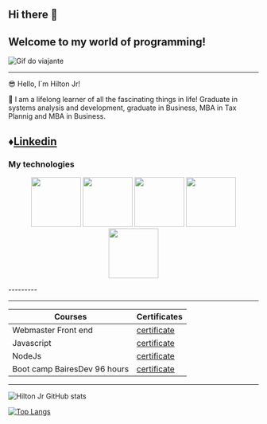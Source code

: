 ## Hi there 👋

## Welcome to my world of programming!

![Gif do viajante](https://encrypted-tbn0.gstatic.com/images?q=tbn:ANd9GcQTxH9r7VQx8MjkD4g2vG7ixCvSbjmMtmfiiA&s)

-------------------------

😎 Hello, I´m Hilton Jr!


📡 I am a lifelong learner of all the fascinating things in life!
Graduate in systems analysis and development, graduate in Business, MBA in Tax Plannig and MBA in Business. 

♦️[Linkedin](https://www.linkedin.com/in/hilton-jr-martins-4a1136223/)
--------------------------

### My technologies 
<p align="center">
<img src="https://cdn.jsdelivr.net/gh/devicons/devicon@latest/icons/html5/html5-original-wordmark.svg"width="100px">
<img src="https://cdn.jsdelivr.net/gh/devicons/devicon@latest/icons/css3/css3-original-wordmark.svg"width="100px">
<img src="https://cdn.jsdelivr.net/gh/devicons/devicon@latest/icons/javascript/javascript-original.svg"width="100px">
<img src="https://cdn.jsdelivr.net/gh/devicons/devicon@latest/icons/python/python-original-wordmark.svg"width="100px">
<img src="https://cdn.jsdelivr.net/gh/devicons/devicon@latest/icons/java/java-original-wordmark.svg"width="100px">
</p>
---------

----------------
|Courses | Certificates |
|--------|------------- |
|Webmaster Front end| [certificate](https://cursos.dankicode.com/api/certificados/68069765-569b-49a0-a10f-b7a25c27eefa)
|Javascript| [certificate](https://cursos.dankicode.com/api/certificados/078c57ab-d560-493f-bf97-f324fd5176ca)
|NodeJs|[certificate](https://cursos.dankicode.com/api/certificados/9f63e332-747f-4334-8a39-b7180fa08729)
|Boot camp BairesDev 96 hours| [certificate](https://hermes.dio.me/certificates/VKNASIJZ.pdf)
-------------

![Hilton Jr GitHub stats](https://github-readme-stats.vercel.app/api?username=hiltonjr-tech&show_icons=true&theme=radical)

[![Top Langs](https://github-readme-stats.vercel.app/api/top-langs/?username=hiltonjr-tech&layout=compact)](https://github.com/hiltonjr-tech/github-readme-stats)









<!--
**hiltonjr-tech/hiltonjr-tech** is a ✨ _special_ ✨ repository because its `README.md` (this file) appears on your GitHub profile.

Here are some ideas to get you started:

- 🔭 I’m currently working on ...
- 🌱 I’m currently learning ...
- 👯 I’m looking to collaborate on ...
- 🤔 I’m looking for help with ...
- 💬 Ask me about ...
- 📫 How to reach me: ...
- 😄 Pronouns: ...
- ⚡ Fun fact: ...
-->


[def]: https://github-readme-stats.vercel.app/api/top-langs/?username=anuraghazra&layout=compact